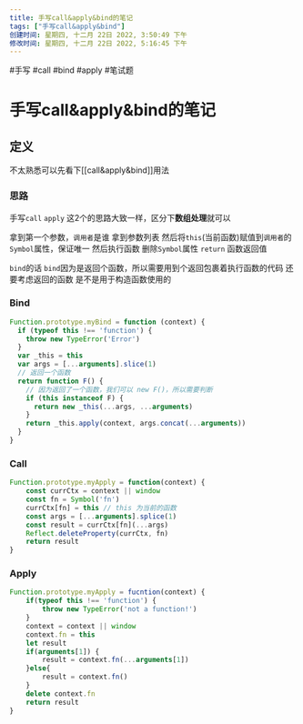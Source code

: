 ```yaml
---
title: 手写call&apply&bind的笔记
tags: ["手写call&apply&bind"]
创建时间: 星期四, 十二月 22日 2022, 3:50:49 下午
修改时间: 星期四, 十二月 22日 2022, 5:16:45 下午
---
```


#手写 #call #bind  #apply  #笔试题 

# 手写call&apply&bind的笔记

## 定义

不太熟悉可以先看下[[call&apply&bind]]用法

### 思路

手写`call` `apply` 这2个的思路大致一样，区分下**数组处理**就可以

拿到第一个参数，`调用者`是谁
拿到参数列表
然后将`this`(当前函数)赋值到`调用者`的`Symbol`属性，保证唯一
然后执行函数
删除`Symbol`属性
`return` 函数返回值

`bind`的话
`bind`因为是返回个函数，所以需要用到个返回包裹着执行函数的代码
还要考虑返回的函数 是不是用于构造函数使用的


### Bind

```js
Function.prototype.myBind = function (context) {
  if (typeof this !== 'function') {
    throw new TypeError('Error')
  }
  var _this = this
  var args = [...arguments].slice(1)
  // 返回一个函数
  return function F() {
    // 因为返回了一个函数，我们可以 new F()，所以需要判断
    if (this instanceof F) {
      return new _this(...args, ...arguments)
    }
    return _this.apply(context, args.concat(...arguments))
  }
} 
```

### Call

```js
Function.prototype.myApply = function(context) {
	const currCtx = context || window
	const fn = Symbol('fn')
	currCtx[fn] = this // this 为当前的函数
	const args = [...arguments].splice(1)
	const result = currCtx[fn](...args)
	Reflect.deleteProperty(currCtx, fn)
	return result
}
```


### Apply

```js
Function.prototype.myApply = fucntion(context) {
    if(typeof this !== 'function') {
        throw new TypeError('not a function!')
    }
    context = context || window
    context.fn = this
    let result
    if(arguments[1]) {
        result = context.fn(...arguments[1])
    }else{
        result = context.fn()
    }
    delete context.fn
    return result
}
```
